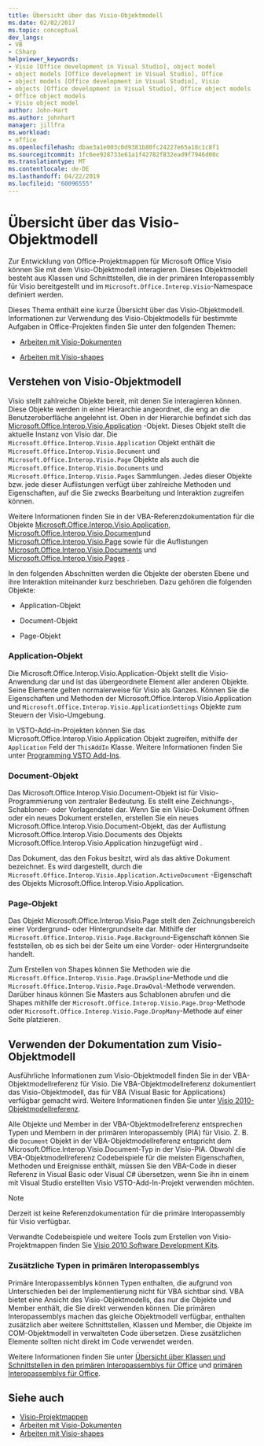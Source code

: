 ```yaml
---
title: Übersicht über das Visio-Objektmodell
ms.date: 02/02/2017
ms.topic: conceptual
dev_langs:
- VB
- CSharp
helpviewer_keywords:
- Visio [Office development in Visual Studio], object model
- object models [Office development in Visual Studio], Office
- object models [Office development in Visual Studio], Visio
- objects [Office development in Visual Studio], Office object models
- Office object models
- Visio object model
author: John-Hart
ms.author: johnhart
manager: jillfra
ms.workload:
- office
ms.openlocfilehash: dbae3a1e003c0d9381b80fc24227e65a18c1c8f1
ms.sourcegitcommit: 1fc6ee928733e61a1f42782f832ead9f7946d00c
ms.translationtype: MT
ms.contentlocale: de-DE
ms.lasthandoff: 04/22/2019
ms.locfileid: "60096555"
---
```

# <a name="visio-object-model-overview"></a>Übersicht über das Visio-Objektmodell
  Zur Entwicklung von Office-Projektmappen für Microsoft Office Visio können Sie mit dem Visio-Objektmodell interagieren. Dieses Objektmodell besteht aus Klassen und Schnittstellen, die in der primären Interopassembly für Visio bereitgestellt und im `Microsoft.Office.Interop.Visio`-Namespace definiert werden.

 Dieses Thema enthält eine kurze Übersicht über das Visio-Objektmodell. Informationen zur Verwendung des Visio-Objektmodells für bestimmte Aufgaben in Office-Projekten finden Sie unter den folgenden Themen:

- [Arbeiten mit Visio-Dokumenten](../vsto/working-with-visio-documents.md)

- [Arbeiten mit Visio-shapes](../vsto/working-with-visio-shapes.md)

## <a name="understand-the-visio-object-model"></a>Verstehen von Visio-Objektmodell
 Visio stellt zahlreiche Objekte bereit, mit denen Sie interagieren können. Diese Objekte werden in einer Hierarchie angeordnet, die eng an die Benutzeroberfläche angelehnt ist. Oben in der Hierarchie befindet sich das [Microsoft.Office.Interop.Visio.Application](/office/vba/api/Visio.Application) -Objekt. Dieses Objekt stellt die aktuelle Instanz von Visio dar. Die `Microsoft.Office.Interop.Visio.Application` Objekt enthält die `Microsoft.Office.Interop.Visio.Document` und `Microsoft.Office.Interop.Visio.Page` Objekte als auch die `Microsoft.Office.Interop.Visio.Documents` und `Microsoft.Office.Interop.Visio.Pages` Sammlungen. Jedes dieser Objekte bzw. jede dieser Auflistungen verfügt über zahlreiche Methoden und Eigenschaften, auf die Sie zwecks Bearbeitung und Interaktion zugreifen können.

 Weitere Informationen finden Sie in der VBA-Referenzdokumentation für die Objekte [Microsoft.Office.Interop.Visio.Application](/office/vba/api/Visio.Application), [Microsoft.Office.Interop.Visio.Document](/office/vba/api/Visio.Document)und [Microsoft.Office.Interop.Visio.Page](/office/vba/api/Visio.Page) sowie für die Auflistungen [Microsoft.Office.Interop.Visio.Documents](/office/vba/api/Visio.Documents) und [Microsoft.Office.Interop.Visio.Pages](/office/vba/api/Visio.Pages) .

 In den folgenden Abschnitten werden die Objekte der obersten Ebene und ihre Interaktion miteinander kurz beschrieben. Dazu gehören die folgenden Objekte:

- Application-Objekt

- Document-Objekt

- Page-Objekt

### <a name="application-object"></a>Application-Objekt
 Die Microsoft.Office.Interop.Visio.Application-Objekt stellt die Visio-Anwendung dar und ist das übergeordnete Element aller anderen Objekte. Seine Elemente gelten normalerweise für Visio als Ganzes. Können Sie die Eigenschaften und Methoden der Microsoft.Office.Interop.Visio.Application und `Microsoft.Office.Interop.Visio.ApplicationSettings` Objekte zum Steuern der Visio-Umgebung.

 In VSTO-Add-in-Projekten können Sie das Microsoft.Office.Interop.Visio.Application Objekt zugreifen, mithilfe der `Application` Feld der `ThisAddIn` Klasse. Weitere Informationen finden Sie unter [Programming VSTO Add-Ins](../vsto/programming-vsto-add-ins.md).

### <a name="document-object"></a>Document-Objekt
 Das Microsoft.Office.Interop.Visio.Document-Objekt ist für Visio-Programmierung von zentraler Bedeutung. Es stellt eine Zeichnungs-, Schablonen- oder Vorlagendatei dar. Wenn Sie ein Visio-Dokument öffnen oder ein neues Dokument erstellen, erstellen Sie ein neues Microsoft.Office.Interop.Visio.Document-Objekt, das der Auflistung Microsoft.Office.Interop.Visio.Documents des Objekts Microsoft.Office.Interop.Visio.Application hinzugefügt wird .

 Das Dokument, das den Fokus besitzt, wird als das aktive Dokument bezeichnet. Es wird dargestellt, durch die `Microsoft.Office.Interop.Visio.Application.ActiveDocument` -Eigenschaft des Objekts Microsoft.Office.Interop.Visio.Application.

### <a name="page-object"></a>Page-Objekt
 Das Objekt Microsoft.Office.Interop.Visio.Page stellt den Zeichnungsbereich einer Vordergrund- oder Hintergrundseite dar. Mithilfe der `Microsoft.Office.Interop.Visio.Page.Background`-Eigenschaft können Sie feststellen, ob es sich bei der Seite um eine Vorder- oder Hintergrundseite handelt.

 Zum Erstellen von Shapes können Sie Methoden wie die `Microsoft.Office.Interop.Visio.Page.DrawSpline`-Methode und die `Microsoft.Office.Interop.Visio.Page.DrawOval`-Methode verwenden. Darüber hinaus können Sie Masters aus Schablonen abrufen und die Shapes mithilfe der `Microsoft.Office.Interop.Visio.Page.Drop`-Methode oder `Microsoft.Office.Interop.Visio.Page.DropMany`-Methode auf einer Seite platzieren.

## <a name="use-the-visio-object-model-documentation"></a>Verwenden der Dokumentation zum Visio-Objektmodell
 Ausführliche Informationen zum Visio-Objektmodell finden Sie in der VBA-Objektmodellreferenz für Visio. Die VBA-Objektmodellreferenz dokumentiert das Visio-Objektmodell, das für VBA (Visual Basic for Applications) verfügbar gemacht wird. Weitere Informationen finden Sie unter [Visio 2010-Objektmodellreferenz](http://go.microsoft.com/fwlink/?LinkId=199775).

 Alle Objekte und Member in der VBA-Objektmodellreferenz entsprechen Typen und Membern in der primären Interopassembly (PIA) für Visio. Z. B. die `Document` Objekt in der VBA-Objektmodellreferenz entspricht dem Microsoft.Office.Interop.Visio.Document-Typ in der Visio-PIA. Obwohl die VBA-Objektmodellreferenz Codebeispiele für die meisten Eigenschaften, Methoden und Ereignisse enthält, müssen Sie den VBA-Code in dieser Referenz in Visual Basic oder Visual C# übersetzen, wenn Sie ihn in einem mit Visual Studio erstellten Visio VSTO-Add-In-Projekt verwenden möchten.

> [!NOTE]
>  Derzeit ist keine Referenzdokumentation für die primäre Interopassembly für Visio verfügbar.

 Verwandte Codebeispiele und weitere Tools zum Erstellen von Visio-Projektmappen finden Sie [Visio 2010 Software Development Kits](http://go.microsoft.com/fwlink/?LinkId=196501).

### <a name="additional-types-in-primary-interop-assemblies"></a>Zusätzliche Typen in primären Interopassemblys
 Primäre Interopassemblys können Typen enthalten, die aufgrund von Unterschieden bei der Implementierung nicht für VBA sichtbar sind. VBA bietet eine Ansicht des Visio-Objektmodells, das nur die Objekte und Member enthält, die Sie direkt verwenden können. Die primären Interopassemblys machen das gleiche Objektmodell verfügbar, enthalten zusätzlich aber weitere Schnittstellen, Klassen und Member, die Objekte im COM-Objektmodell in verwalteten Code übersetzen. Diese zusätzlichen Elemente sollten nicht direkt im Code verwendet werden.

 Weitere Informationen finden Sie unter [Übersicht über Klassen und Schnittstellen in den primären Interopassemblys für Office](http://go.microsoft.com/fwlink/?LinkId=189592) und [primären Interopassemblys für Office](../vsto/office-primary-interop-assemblies.md).

## <a name="see-also"></a>Siehe auch
- [Visio-Projektmappen](../vsto/visio-solutions.md)
- [Arbeiten mit Visio-Dokumenten](../vsto/working-with-visio-documents.md)
- [Arbeiten mit Visio-shapes](../vsto/working-with-visio-shapes.md)
